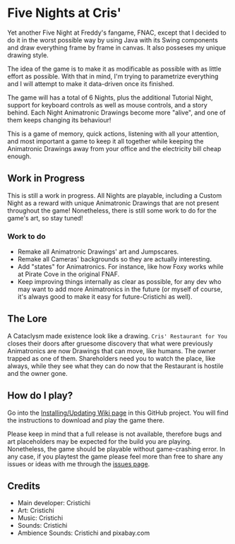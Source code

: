 # Five Nights at Cris'
Yet another Five Night at Freddy's fangame, FNAC, except that I decided to do it in the worst possible way by using Java with its Swing components and draw everything frame by frame in canvas. It also posseses my unique drawing style.

The idea of the game is to make it as modificable as possible with as little effort as possible. With that in mind, I'm trying to parametrize everything and I will attempt to make it data-driven once its finished.

The game will has a total of 6 Nights, plus the additional Tutorial Night, support for keyboard controls as well as mouse controls, and a story behind. Each Night Animatronic Drawings become more "alive", and one of them keeps changing its behaviour!

This is a game of memory, quick actions, listening with all your attention, and most important a game to keep it all together while keeping the Animatronic Drawings away from your office and the electricity bill cheap enough.

## Work in Progress
This is still a work in progress. All Nights are playable, including a Custom Night as a reward with unique Animatronic Drawings that are not present throughout the game! Nonetheless, there is still some work to do for the game's art, so stay tuned!

### Work to do
- Remake all Animatronic Drawings' art and Jumpscares.
- Remake all Cameras' backgrounds so they are actually interesting.
- Add "states" for Animatronics. For instance, like how Foxy works while at Pirate Cove in the original FNAF.
- Keep improving things internally as clear as possible, for any dev who may want to add more Animatronics in the future (or myself of course, it's always good to make it easy for future-Cristichi as well).

## The Lore
A Cataclysm made existence look like a drawing. `Cris' Restaurant for You` closes their doors after gruesome discovery that what were previously Animatronics are now Drawings that can move, like humans. The owner trapped as one of them. Shareholders need you to watch the place, like always, while they see what they can do now that the Restaurant is hostile and the owner gone.  

## How do I play?
Go into the [Installing/Updating Wiki page](https://github.com/Cristichi/FiveNightsAtCrisJava/wiki/Installing-Updating-FNAC) in this GitHub project. You will find the instructions to download and play the game there.

Please keep in mind that a full release is not available, therefore bugs and art placeholders may be expected for the build you are playing. Nonetheless, the game should be playable without game-crashing error. In any case, if you playtest the game please feel more than free to share any issues or ideas with me through the [issues page](https://github.com/Cristichi/FiveNightsAtCrisJava/issues). 

## Credits
- Main developer: Cristichi
- Art: Cristichi
- Music: Cristichi
- Sounds: Cristichi
- Ambience Sounds: Cristichi and pixabay.com

